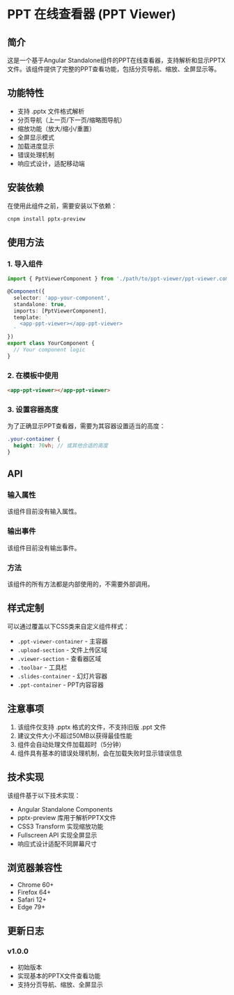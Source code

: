 # PPT 在线查看器 (PPT Viewer)

## 简介

这是一个基于Angular Standalone组件的PPT在线查看器，支持解析和显示PPTX文件。该组件提供了完整的PPT查看功能，包括分页导航、缩放、全屏显示等。

## 功能特性

- 支持 .pptx 文件格式解析
- 分页导航（上一页/下一页/缩略图导航）
- 缩放功能（放大/缩小/重置）
- 全屏显示模式
- 加载进度显示
- 错误处理机制
- 响应式设计，适配移动端

## 安装依赖

在使用此组件之前，需要安装以下依赖：

```bash
cnpm install pptx-preview
```

## 使用方法

### 1. 导入组件

```typescript
import { PptViewerComponent } from './path/to/ppt-viewer/ppt-viewer.component';

@Component({
  selector: 'app-your-component',
  standalone: true,
  imports: [PptViewerComponent],
  template: `
    <app-ppt-viewer></app-ppt-viewer>
  `
})
export class YourComponent {
  // Your component logic
}
```

### 2. 在模板中使用

```html
<app-ppt-viewer></app-ppt-viewer>
```

### 3. 设置容器高度

为了正确显示PPT查看器，需要为其容器设置适当的高度：

```scss
.your-container {
  height: 70vh; // 或其他合适的高度
}
```

## API

### 输入属性

该组件目前没有输入属性。

### 输出事件

该组件目前没有输出事件。

### 方法

该组件的所有方法都是内部使用的，不需要外部调用。

## 样式定制

可以通过覆盖以下CSS类来自定义组件样式：

- `.ppt-viewer-container` - 主容器
- `.upload-section` - 文件上传区域
- `.viewer-section` - 查看器区域
- `.toolbar` - 工具栏
- `.slides-container` - 幻灯片容器
- `.ppt-container` - PPT内容容器

## 注意事项

1. 该组件仅支持 .pptx 格式的文件，不支持旧版 .ppt 文件
2. 建议文件大小不超过50MB以获得最佳性能
3. 组件会自动处理文件加载超时（5分钟）
4. 组件具有基本的错误处理机制，会在加载失败时显示错误信息

## 技术实现

该组件基于以下技术实现：

- Angular Standalone Components
- pptx-preview 库用于解析PPTX文件
- CSS3 Transform 实现缩放功能
- Fullscreen API 实现全屏显示
- 响应式设计适配不同屏幕尺寸

## 浏览器兼容性

- Chrome 60+
- Firefox 64+
- Safari 12+
- Edge 79+

## 更新日志

### v1.0.0
- 初始版本
- 实现基本的PPTX文件查看功能
- 支持分页导航、缩放、全屏显示